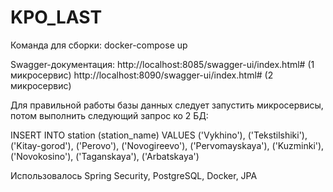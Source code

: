 # KPO_LAST

Команда для сборки: docker-compose up

Swagger-документация: 
http://localhost:8085/swagger-ui/index.html# (1 микросервис)
http://localhost:8090/swagger-ui/index.html# (2 микросервис)

Для правильной работы базы данных следует запустить микросервисы, потом выполнить следующий запрос ко 2 БД:

INSERT INTO station (station_name) VALUES ('Vykhino'), ('Tekstilshiki'), ('Kitay-gorod'), ('Perovo'), 
('Novogireevo'), ('Pervomayskaya'), ('Kuzminki'), ('Novokosino'), ('Taganskaya'), ('Arbatskaya')

Использовалось Spring Security, PostgreSQL, Docker, JPA
